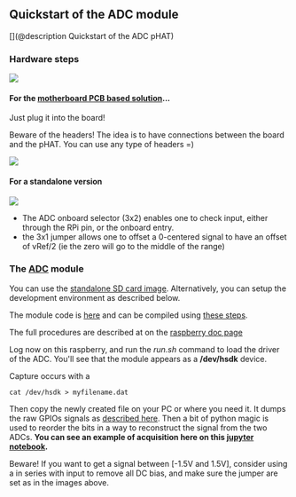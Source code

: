 ## Quickstart of the ADC module

[](@description Quickstart of the ADC pHAT)

### Hardware steps

![](/elmo/images/20180414_224236.jpg)

#### For the [motherboard PCB based solution](/doj/)...

Just plug it into the board!

Beware of the headers! The idea is to have connections between the board and the pHAT. You can use any type of headers =)

![](/include/images/20180615_213439.jpg)

#### For a standalone version

![](/elmo/images/20180414_224236.jpg)

* The ADC onboard selector (3x2) enables one to check input, either through the RPi pin, or the onboard entry.
* the 3x1 jumper allows one to offset a 0-centered signal to have an offset of vRef/2 (ie the zero will go to the middle of the range)

### The [ADC](/elmo/) module

You can use the [standalone SD card image](http://kghosh.me/img/sdc.img.gz). Alternatively, you can setup the development environment as described below.

The module code is [here](/elmo/data/scope.c) and can be compiled using [these steps](/elmo/data/PrepKernel.sh).

The full procedures are described at on the [raspberry doc page](/retired/tomtom/)

Log now on this raspberry, and run the _run.sh_ command to load the driver of the ADC. You'll see that the module appears as a  __/dev/hsdk__ device.

Capture occurs with a 

    cat /dev/hsdk > myfilename.dat

Then copy the newly created file on your PC or where you need it. It dumps the raw GPIOs signals as [described here](/elmo/data/20170613-TestWithRawSignal.ipynb). Then a bit of python magic is used to reorder the bits in a way to reconstruct the signal from the two ADCs. __You can see an example of acquisition here on this [jupyter notebook](/elmo/data/20170714-TwoADCs-Probe.ipynb).__

Beware! If you want to get a signal between [-1.5V and 1.5V], consider using a in series with input to remove all DC bias, and make sure the jumper are set as in the images above.

 

